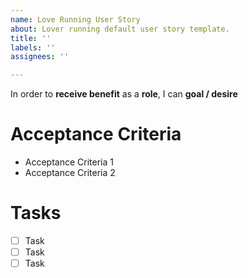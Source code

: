 ```yaml
---
name: Love Running User Story
about: Lover running default user story template.
title: ''
labels: ''
assignees: ''

---
```


In order to **receive benefit** as a **role**, I can **goal / desire**

# Acceptance Criteria
- Acceptance Criteria 1
- Acceptance Criteria 2

# Tasks

- [ ] Task
- [ ] Task
- [ ] Task
